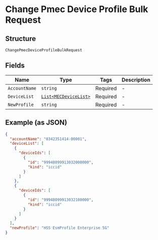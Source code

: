 
# Change Pmec Device Profile Bulk Request

## Structure

`ChangePmecDeviceProfileBulkRequest`

## Fields

| Name | Type | Tags | Description |
|  --- | --- | --- | --- |
| `AccountName` | `string` | Required | - |
| `DeviceList` | [`List<MECDeviceList>`](../../doc/models/mec-device-list.md) | Required | - |
| `NewProfile` | `string` | Required | - |

## Example (as JSON)

```json
{
  "accountName": "0342351414-00001",
  "deviceList": [
    {
      "deviceIds": [
        {
          "id": "99948099913032000000",
          "kind": "iccid"
        }
      ]
    },
    {
      "deviceIds": [
        {
          "id": "99948099913032100000",
          "kind": "iccid"
        }
      ]
    }
  ],
  "newProfile": "HSS EsmProfile Enterprise 5G"
}
```

